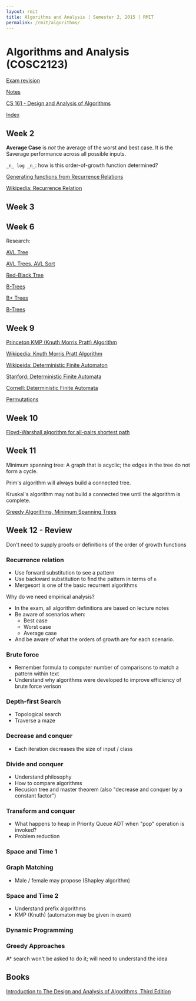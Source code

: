```yaml
---
layout: rmit
title: Algorithms and Analysis | Semester 2, 2015 | RMIT
permalink: /rmit/algorithms/
---
```


# Algorithms and Analysis (COSC2123)

[Exam revision](./exam/)

[Notes](./week-01/)

[CS 161 - Design and Analysis of Algorithms](http://openclassroom.stanford.edu/MainFolder/CoursePage.php?course=IntroToAlgorithms)

[Index](../index.html)

## Week 2

__Average Case__ is _not_ the average of the worst and best case. It is the Saverage performance across all possible inputs.

`_n_ log _n_`: how is this order-of-growth function determined?

[Generating functions from Recurrence Relations](https://youtu.be/Pp4PWCPzeQs)

[Wikipedia: Recurrence Relation](https://en.wikipedia.org/wiki/Recurrence_relation)

## Week 3


## Week 6

Research:

[AVL Tree](https://en.wikipedia.org/wiki/AVL_tree)

[AVL Trees, AVL Sort](http://ocw.mit.edu/courses/electrical-engineering-and-computer-science/6-006-introduction-to-algorithms-fall-2011/lecture-videos/lecture-6-avl-trees-avl-sort/)

[Red-Black Tree](https://en.wikipedia.org/wiki/Red%E2%80%93black_tree)

[B-Trees](https://en.wikipedia.org/wiki/B-tree)

[B+ Trees](https://en.wikipedia.org/wiki/B%2B_tree)

[B-Trees](http://www.cs.cornell.edu/courses/cs3110/2011sp/recitations/rec24-B-trees/B-trees.htm)

## Week 9

[Princeton KMP (Knuth Morris Pratt) Algorithm](https://youtu.be/iZ93Unvxwtw)

[Wikipedia: Knuth Morris Pratt Algorithm](https://en.wikipedia.org/wiki/Knuth%E2%80%93Morris%E2%80%93Pratt_algorithm)

[Wikipeida: Deterministic Finite Automaton](https://en.wikipedia.org/wiki/Deterministic_finite_automaton)

[Stanford: Deterministic Finite Automata](https://class.coursera.org/automata/lecture/3)

[Cornell: Deterministic Finite Automata](http://www.cs.cornell.edu/~dsteurer/toc13/lectures/4/)

[Permutations](http://rosettacode.org/wiki/Permutations)

## Week 10

[Floyd-Warshall algorithm for all-pairs shortest path](https://youtu.be/PaT1l-mzZtc)


## Week 11

Minimum spanning tree: A graph that is acyclic; the edges in the tree do not form a cycle.

Prim's algorithm will always build a connected tree.

Kruskal's algorithm may not build a connected tree until the algorithm is complete.

[Greedy Algorithms, Minimum Spanning Trees](http://ocw.mit.edu/courses/electrical-engineering-and-computer-science/6-046j-introduction-to-algorithms-sma-5503-fall-2005/video-lectures/lecture-16-greedy-algorithms-minimum-spanning-trees/)

## Week 12 - Review

Don't need to supply proofs or definitions of the order of growth functions

### Recurrence relation

* Use forward substitution to see a pattern
* Use backward substitution to find the pattern in terms of `n`
* Mergesort is one of the basic recurrent algorithms

Why do we need empirical analysis?


* In the exam, all algorithm definitions are based on lecture notes
* Be aware of scenarios when:
    - Best case
    - Worst case
    - Average case
* And be aware of what the orders of growth are for each scenario. 

### Brute force

* Remember formula to computer number of comparisons to match a pattern within text
* Understand why algorithms were developed to improve efficiency of brute force verison

### Depth-first Search

* Topological search
* Traverse a maze

### Decrease and conquer

* Each iteration decreases the size of input / class

### Divide and conquer

* Understand philosophy
* How to compare algorithms
* Recusion tree and master theorem (also "decrease and conquer by a constant factor")

### Transform and conquer

* What happens to heap in Priority Queue ADT when "pop" operation is invoked?
* Problem reduction

### Space and Time 1

### Graph Matching

* Male / female may propose (Shapley algorithm)

### Space and Time 2

* Understand prefix algorithms
* KMP (Knuth) (automaton may be given in exam)

### Dynamic Programming

### Greedy Approaches

A* search won't be asked to do it; will need to understand the idea


## Books

[Introduction to The Design and Analysis of Algorithms, Third Edition](/rmit/books/design-and-analysis-of-algorithms/)


<script>
(function () {
    'use strict';
    var links = document.getElementsByTagName('a'),
        host = location.hostname + (location.port ? (':' + location.port) : '');
    [].forEach.call(links, function (link) {
        if (link.href.indexOf(host) < 0) {
            link.target = '_blank';
            if (!link.classList.contains('external')) {
                link.classList.add('external');
            }
        }
    });
}());
</script>